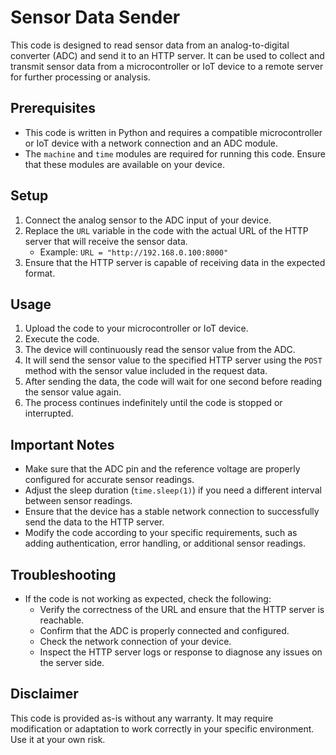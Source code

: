 # Sensor Data Sender

This code is designed to read sensor data from an analog-to-digital converter (ADC) and send it to an HTTP server. It can be used to collect and transmit sensor data from a microcontroller or IoT device to a remote server for further processing or analysis.

## Prerequisites

- This code is written in Python and requires a compatible microcontroller or IoT device with a network connection and an ADC module.
- The `machine` and `time` modules are required for running this code. Ensure that these modules are available on your device.

## Setup

1. Connect the analog sensor to the ADC input of your device.
2. Replace the `URL` variable in the code with the actual URL of the HTTP server that will receive the sensor data.
   - Example: `URL = "http://192.168.0.100:8000"`
3. Ensure that the HTTP server is capable of receiving data in the expected format.

## Usage

1. Upload the code to your microcontroller or IoT device.
2. Execute the code.
3. The device will continuously read the sensor value from the ADC.
4. It will send the sensor value to the specified HTTP server using the `POST` method with the sensor value included in the request data.
5. After sending the data, the code will wait for one second before reading the sensor value again.
6. The process continues indefinitely until the code is stopped or interrupted.

## Important Notes

- Make sure that the ADC pin and the reference voltage are properly configured for accurate sensor readings.
- Adjust the sleep duration (`time.sleep(1)`) if you need a different interval between sensor readings.
- Ensure that the device has a stable network connection to successfully send the data to the HTTP server.
- Modify the code according to your specific requirements, such as adding authentication, error handling, or additional sensor readings.

## Troubleshooting

- If the code is not working as expected, check the following:
  - Verify the correctness of the URL and ensure that the HTTP server is reachable.
  - Confirm that the ADC is properly connected and configured.
  - Check the network connection of your device.
  - Inspect the HTTP server logs or response to diagnose any issues on the server side.

## Disclaimer

This code is provided as-is without any warranty. It may require modification or adaptation to work correctly in your specific environment. Use it at your own risk.
